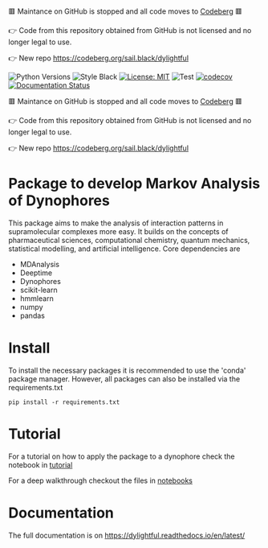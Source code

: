 🟥 Maintance  on GitHub is stopped and all code moves to [Codeberg](https://codeberg.org/sail.black) 🟥 

👉 Code from this repository obtained from GitHub is not licensed and no longer legal to use. 

👉 New repo https://codeberg.org/sail.black/dylightful



![Python Versions](https://img.shields.io/badge/python-3.7%20%7C%203.8%20%7C%203.9%20%7C%20-blue) 
![Style Black](https://warehouse-camo.ingress.cmh1.psfhosted.org/fbfdc7754183ecf079bc71ddeabaf88f6cbc5c00/68747470733a2f2f696d672e736869656c64732e696f2f62616467652f636f64652532307374796c652d626c61636b2d3030303030302e737667) 
[![License: MIT](https://img.shields.io/badge/License-MIT-yellow.svg)](https://opensource.org/licenses/MIT)
![Test](https://github.com/MQSchleich/dylightful/actions/workflows/python-app.yaml/badge.svg?branch=main)
[![codecov](https://codecov.io/gh/simonw/asgi-csrf/branch/main/graph/badge.svg)](https://codecov.io/gh/MQSchleich/dylightful/)
[![Documentation Status](https://readthedocs.org/projects/dylightful/badge/?version=latest)](https://dylightful.readthedocs.io/en/latest/?badge=latest)

🟥 Maintance  on GitHub is stopped and all code moves to [Codeberg](https://codeberg.org/sail.black) 🟥 

👉 Code from this repository obtained from GitHub is not licensed and no longer legal to use. 

👉 New repo https://codeberg.org/sail.black/dylightful


# Package to develop Markov Analysis of Dynophores

This package aims to make the analysis of interaction patterns in supramolecular complexes more easy. It builds on the concepts of pharmaceutical sciences, computational chemistry, quantum mechanics, statistical modelling, and artificial intelligence. 
Core dependencies are 

* MDAnalysis
* Deeptime 
* Dynophores
* scikit-learn
* hmmlearn
* numpy 
* pandas

# Install 

To install the necessary packages it is recommended to use the 'conda' package manager. However, all packages can also be installed via the requirements.txt

```
pip install -r requirements.txt
```

# Tutorial 

For a tutorial on how to apply the package to a dynophore check the notebook in [tutorial](https://github.com/MQSchleich/dylightful/tutorial)

For a deep walkthrough checkout the files in [notebooks](https://github.com/MQSchleich/dylightful/notebooks/)


# Documentation

The full documentation is on https://dylightful.readthedocs.io/en/latest/


